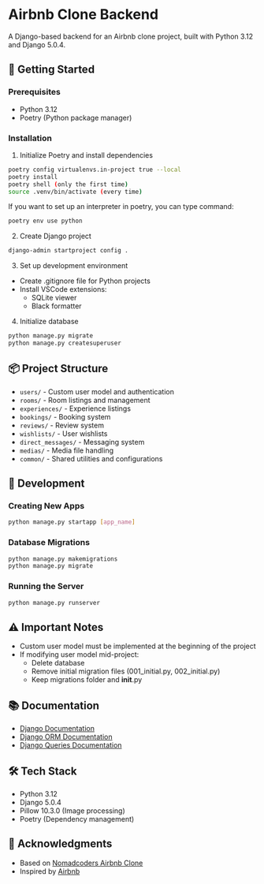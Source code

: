 # Airbnb Clone Backend

A Django-based backend for an Airbnb clone project, built with Python 3.12 and Django 5.0.4.

## 🚀 Getting Started

### Prerequisites

- Python 3.12
- Poetry (Python package manager)

### Installation

1. Initialize Poetry and install dependencies

```bash
poetry config virtualenvs.in-project true --local
poetry install
poetry shell (only the first time)
source .venv/bin/activate (every time)
```

If you want to set up an interpreter in poetry, you can type command:

```bash
poetry env use python
```

2. Create Django project

```bash
django-admin startproject config .
```

3. Set up development environment

- Create .gitignore file for Python projects
- Install VSCode extensions:
  - SQLite viewer
  - Black formatter

4. Initialize database

```bash
python manage.py migrate
python manage.py createsuperuser
```

## 📦 Project Structure

- `users/` - Custom user model and authentication
- `rooms/` - Room listings and management
- `experiences/` - Experience listings
- `bookings/` - Booking system
- `reviews/` - Review system
- `wishlists/` - User wishlists
- `direct_messages/` - Messaging system
- `medias/` - Media file handling
- `common/` - Shared utilities and configurations

## 🔧 Development

### Creating New Apps

```bash
python manage.py startapp [app_name]
```

### Database Migrations

```bash
python manage.py makemigrations
python manage.py migrate
```

### Running the Server

```bash
python manage.py runserver
```

## ⚠️ Important Notes

- Custom user model must be implemented at the beginning of the project
- If modifying user model mid-project:
  - Delete database
  - Remove initial migration files (001_initial.py, 002_initial.py)
  - Keep migrations folder and **init**.py

## 📚 Documentation

- [Django Documentation](https://docs.djangoproject.com/en/5.0/)
- [Django ORM Documentation](https://docs.djangoproject.com/en/5.1/ref/models/instances/)
- [Django Queries Documentation](https://docs.djangoproject.com/en/5.1/topics/db/queries/)

## 🛠️ Tech Stack

- Python 3.12
- Django 5.0.4
- Pillow 10.3.0 (Image processing)
- Poetry (Dependency management)

## 🙏 Acknowledgments

- Based on [Nomadcoders Airbnb Clone](https://nomadcoders.co/airbnb-clone/lectures/3926)
- Inspired by [Airbnb](https://www.airbnb.com)
